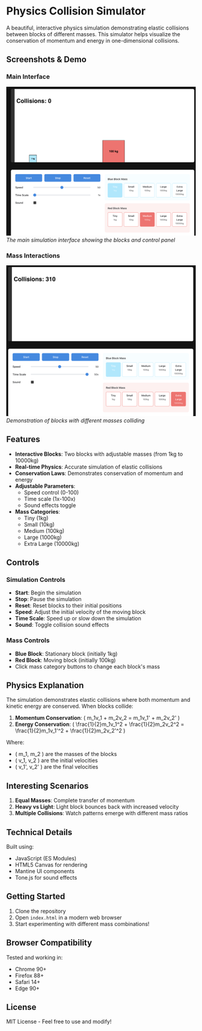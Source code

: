 # Physics Collision Simulator

A beautiful, interactive physics simulation demonstrating elastic collisions between blocks of different masses. This simulator helps visualize the conservation of momentum and energy in one-dimensional collisions.

## Screenshots & Demo

### Main Interface
![Main Interface](screenshots/main.png)
*The main simulation interface showing the blocks and control panel*

### Mass Interactions
![Mass Interactions](screenshots/interaction.png)
*Demonstration of blocks with different masses colliding*

## Features

- **Interactive Blocks**: Two blocks with adjustable masses (from 1kg to 10000kg)
- **Real-time Physics**: Accurate simulation of elastic collisions
- **Conservation Laws**: Demonstrates conservation of momentum and energy
- **Adjustable Parameters**:
  - Speed control (0-100)
  - Time scale (1x-100x)
  - Sound effects toggle
- **Mass Categories**:
  - Tiny (1kg)
  - Small (10kg)
  - Medium (100kg)
  - Large (1000kg)
  - Extra Large (10000kg)

## Controls

### Simulation Controls
- **Start**: Begin the simulation
- **Stop**: Pause the simulation
- **Reset**: Reset blocks to their initial positions
- **Speed**: Adjust the initial velocity of the moving block
- **Time Scale**: Speed up or slow down the simulation
- **Sound**: Toggle collision sound effects

### Mass Controls
- **Blue Block**: Stationary block (initially 1kg)
- **Red Block**: Moving block (initially 100kg)
- Click mass category buttons to change each block's mass

## Physics Explanation

The simulation demonstrates elastic collisions where both momentum and kinetic energy are conserved. When blocks collide:

1. **Momentum Conservation**: \( m_1v_1 + m_2v_2 = m_1v_1' + m_2v_2' \)
2. **Energy Conservation**: \( \frac{1}{2}m_1v_1^2 + \frac{1}{2}m_2v_2^2 = \frac{1}{2}m_1v_1'^2 + \frac{1}{2}m_2v_2'^2 \)

Where:
- \( m_1, m_2 \) are the masses of the blocks
- \( v_1, v_2 \) are the initial velocities
- \( v_1', v_2' \) are the final velocities

## Interesting Scenarios

1. **Equal Masses**: Complete transfer of momentum
2. **Heavy vs Light**: Light block bounces back with increased velocity
3. **Multiple Collisions**: Watch patterns emerge with different mass ratios

## Technical Details

Built using:
- JavaScript (ES Modules)
- HTML5 Canvas for rendering
- Mantine UI components
- Tone.js for sound effects

## Getting Started

1. Clone the repository
2. Open `index.html` in a modern web browser
3. Start experimenting with different mass combinations!

## Browser Compatibility

Tested and working in:
- Chrome 90+
- Firefox 88+
- Safari 14+
- Edge 90+

## License

MIT License - Feel free to use and modify! 